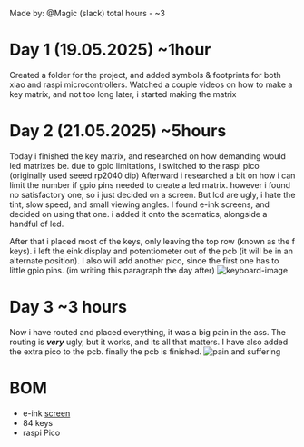 Made by: @Magic (slack)
total hours - ~3

# Day 1 (19.05.2025) ~1hour
Created a folder for the project, and added symbols & footprints for both xiao and raspi microcontrollers. Watched a couple videos on how to make a key matrix, and not too long later, i started making the matrix

# Day 2 (21.05.2025) ~5hours
Today i finished the key matrix, and researched on how demanding would led matrixes be. due to gpio limitations, i switched to the raspi pico (originally used seeed rp2040 dip)
Afterward i researched a bit on how i can limit the number if gpio pins needed to create a led matrix. however i found no satisfactory one, so i just decided on a screen. But lcd are ugly, i hate the tint, slow speed, and small viewing angles. I found e-ink screens, and decided on using that one. i added it onto the scematics, alongside a handful of led.

After that i placed most of the keys, only leaving the top row (known as the f keys). i left the eink display and potentiometer out of the pcb (it will be in an alternate position). I also will add another pico, since the first one has to little gpio pins. (im writing this paragraph the day after)
![keyboard-image](https://hc-cdn.hel1.your-objectstorage.com/s/v3/59ddb4307d9cd69ad2d32918de79ff7188cd0e5d_image.png)




# Day 3 ~3 hours
Now i have routed and placed everything, it was a big pain in the ass. The routing is ***very*** ugly, but it works, and its all that matters. I have also added the extra pico to the pcb. finally the pcb is finished.
![pain and suffering](https://hc-cdn.hel1.your-objectstorage.com/s/v3/53ba9582493ce6c19e65b22409e8a4f650aa0d3e_image.png)






# BOM
 - e-ink [screen](https://pl.aliexpress.com/item/1005004089460021.html?spm=a2g0o.detail.0.0.41491vTa1vTaJz&productId=1005004089460021&pdp_ext_f=%7B%22tabScene%22%3A%22retail%22%2C%22sku_id%22%3A12000027996230135%2C%22origProductId%22%3A%221005004089460021%22%7D&#nav-specification)
 - 84 keys
 - raspi Pico
